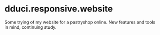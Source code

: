 # dduci.responsive.website
Some trying of my website for a pastryshop online. New features and tools in mind, continuing study.
